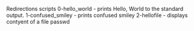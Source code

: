 Redirections scripts
0-hello_world - prints Hello, World to the standard output.
1-confused_smiley - prints confused smiley
2-hellofile - displays contyent of a file passwd
